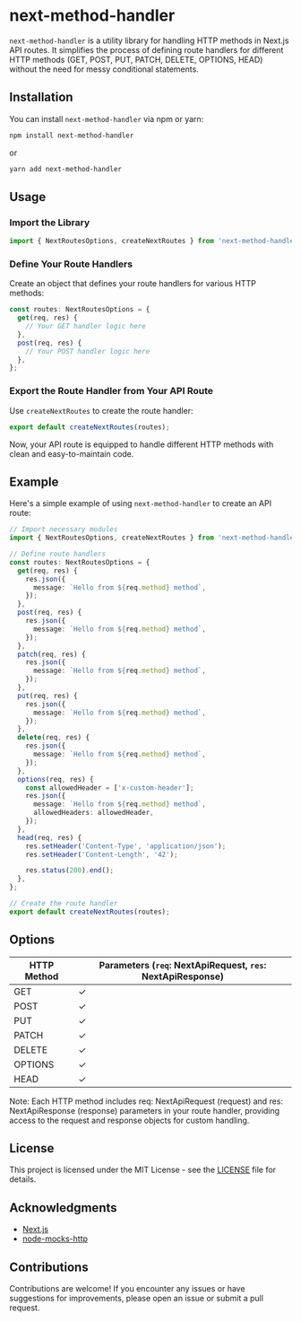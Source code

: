 # next-method-handler

`next-method-handler` is a utility library for handling HTTP methods in Next.js API routes. It simplifies the process of defining route handlers for different HTTP methods (GET, POST, PUT, PATCH, DELETE, OPTIONS, HEAD) without the need for messy conditional statements.

## Installation

You can install `next-method-handler` via npm or yarn:

```bash
npm install next-method-handler
```

or

```bash
yarn add next-method-handler
```

## Usage

### Import the Library

```ts
import { NextRoutesOptions, createNextRoutes } from 'next-method-handler';
```

### Define Your Route Handlers

Create an object that defines your route handlers for various HTTP methods:

```ts
const routes: NextRoutesOptions = {
  get(req, res) {
    // Your GET handler logic here
  },
  post(req, res) {
    // Your POST handler logic here
  },
};
```

### Export the Route Handler from Your API Route

Use `createNextRoutes` to create the route handler:

```ts
export default createNextRoutes(routes);
```

Now, your API route is equipped to handle different HTTP methods with clean and easy-to-maintain code.

## Example

Here's a simple example of using `next-method-handler` to create an API route:

```ts
// Import necessary modules
import { NextRoutesOptions, createNextRoutes } from 'next-method-handler';

// Define route handlers
const routes: NextRoutesOptions = {
  get(req, res) {
    res.json({
      message: `Hello from ${req.method} method`,
    });
  },
  post(req, res) {
    res.json({
      message: `Hello from ${req.method} method`,
    });
  },
  patch(req, res) {
    res.json({
      message: `Hello from ${req.method} method`,
    });
  },
  put(req, res) {
    res.json({
      message: `Hello from ${req.method} method`,
    });
  },
  delete(req, res) {
    res.json({
      message: `Hello from ${req.method} method`,
    });
  },
  options(req, res) {
    const allowedHeader = ['x-custom-header'];
    res.json({
      message: `Hello from ${req.method} method`,
      allowedHeaders: allowedHeader,
    });
  },
  head(req, res) {
    res.setHeader('Content-Type', 'application/json');
    res.setHeader('Content-Length', '42');

    res.status(200).end();
  },
};

// Create the route handler
export default createNextRoutes(routes);
```

## Options

| HTTP Method | Parameters (`req`: NextApiRequest, `res`: NextApiResponse) |
| ----------- | ---------------------------------------------------------- |
| GET         | ✓                                                          |
| POST        | ✓                                                          |
| PUT         | ✓                                                          |
| PATCH       | ✓                                                          |
| DELETE      | ✓                                                          |
| OPTIONS     | ✓                                                          |
| HEAD        | ✓                                                          |

Note: Each HTTP method includes req: NextApiRequest (request) and res: NextApiResponse (response) parameters in your route handler, providing access to the request and response objects for custom handling.

## License

This project is licensed under the MIT License - see the [LICENSE](LICENSE) file for details.

## Acknowledgments

- [Next.js](https://nextjs.org/)
- [node-mocks-http](https://www.npmjs.com/package/node-mocks-http)

## Contributions

Contributions are welcome! If you encounter any issues or have suggestions for improvements, please open an issue or submit a pull request.
